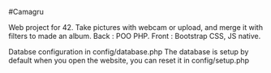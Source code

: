 #Camagru

Web project for 42.
Take pictures with webcam or upload, and merge it with filters to made an album.
Back : POO PHP.
Front : Bootstrap CSS, JS native.

Databse configuration in config/database.php
The database is setup by default when you open the website, you can reset it in config/setup.php
